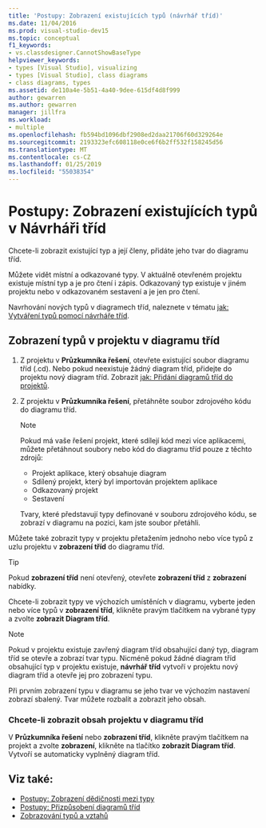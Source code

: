 ```yaml
---
title: 'Postupy: Zobrazení existujících typů (návrhář tříd)'
ms.date: 11/04/2016
ms.prod: visual-studio-dev15
ms.topic: conceptual
f1_keywords:
- vs.classdesigner.CannotShowBaseType
helpviewer_keywords:
- types [Visual Studio], visualizing
- types [Visual Studio], class diagrams
- class diagrams, types
ms.assetid: de110a4e-5b51-4a40-9dee-615df4d8f999
author: gewarren
ms.author: gewarren
manager: jillfra
ms.workload:
- multiple
ms.openlocfilehash: fb594bd1096dbf2908ed2daa21706f60d329264e
ms.sourcegitcommit: 2193323efc608118e0ce6f6b2ff532f158245d56
ms.translationtype: MT
ms.contentlocale: cs-CZ
ms.lasthandoff: 01/25/2019
ms.locfileid: "55038354"
---
```

# <a name="how-to-view-existing-types-in-class-designer"></a>Postupy: Zobrazení existujících typů v Návrháři tříd

Chcete-li zobrazit existující typ a její členy, přidáte jeho tvar do diagramu tříd.

Můžete vidět místní a odkazované typy. V aktuálně otevřeném projektu existuje místní typ a je pro čtení i zápis. Odkazovaný typ existuje v jiném projektu nebo v odkazovaném sestavení a je jen pro čtení.

Navrhování nových typů v diagramech tříd, naleznete v tématu [jak: Vytváření typů pomocí návrháře tříd](how-to-create-types.md).

## <a name="to-see-types-in-a-project-on-a-class-diagram"></a>Zobrazení typů v projektu v diagramu tříd

1.  Z projektu v **Průzkumníka řešení**, otevřete existující soubor diagramu tříd (.cd). Nebo pokud neexistuje žádný diagram tříd, přidejte do projektu nový diagram tříd. Zobrazit [jak: Přidání diagramů tříd do projektů](how-to-add-class-diagrams-to-projects.md).

2.  Z projektu v **Průzkumníka řešení**, přetáhněte soubor zdrojového kódu do diagramu tříd.

    > [!NOTE]
    > Pokud má vaše řešení projekt, které sdílejí kód mezi více aplikacemi, můžete přetáhnout soubory nebo kód do diagramu tříd pouze z těchto zdrojů:
    >
    > - Projekt aplikace, který obsahuje diagram
    > - Sdílený projekt, který byl importován projektem aplikace
    > - Odkazovaný projekt
    > - Sestavení

    Tvary, které představují typy definované v souboru zdrojového kódu, se zobrazí v diagramu na pozici, kam jste soubor přetáhli.

Můžete také zobrazit typy v projektu přetažením jednoho nebo více typů z uzlu projektu v **zobrazení tříd** do diagramu tříd.

> [!TIP]
> Pokud **zobrazení tříd** není otevřený, otevřete **zobrazení tříd** z **zobrazení** nabídky.

Chcete-li zobrazit typy ve výchozích umístěních v diagramu, vyberte jeden nebo více typů v **zobrazení tříd**, klikněte pravým tlačítkem na vybrané typy a zvolte **zobrazit Diagram tříd**.

> [!NOTE]
> Pokud v projektu existuje zavřený diagram tříd obsahující daný typ, diagram tříd se otevře a zobrazí tvar typu. Nicméně pokud žádné diagram tříd obsahující typ v projektu existuje, **návrhář tříd** vytvoří v projektu nový diagram tříd a otevře jej pro zobrazení typu.

Při prvním zobrazení typu v diagramu se jeho tvar ve výchozím nastavení zobrazí sbalený. Tvar můžete rozbalit a zobrazit jeho obsah.

### <a name="to-display-the-contents-of-a-project-in-a-class-diagram"></a>Chcete-li zobrazit obsah projektu v diagramu tříd

V **Průzkumníka řešení** nebo **zobrazení tříd**, klikněte pravým tlačítkem na projekt a zvolte **zobrazení**, klikněte na tlačítko **zobrazit Diagram tříd**. Vytvoří se automaticky vyplněný diagram tříd.

## <a name="see-also"></a>Viz také:

- [Postupy: Zobrazení dědičnosti mezi typy](how-to-view-inheritance-between-types.md)
- [Postupy: Přizpůsobení diagramů tříd](how-to-customize-class-diagrams.md)
- [Zobrazování typů a vztahů](designing-and-viewing-classes-and-types.md)